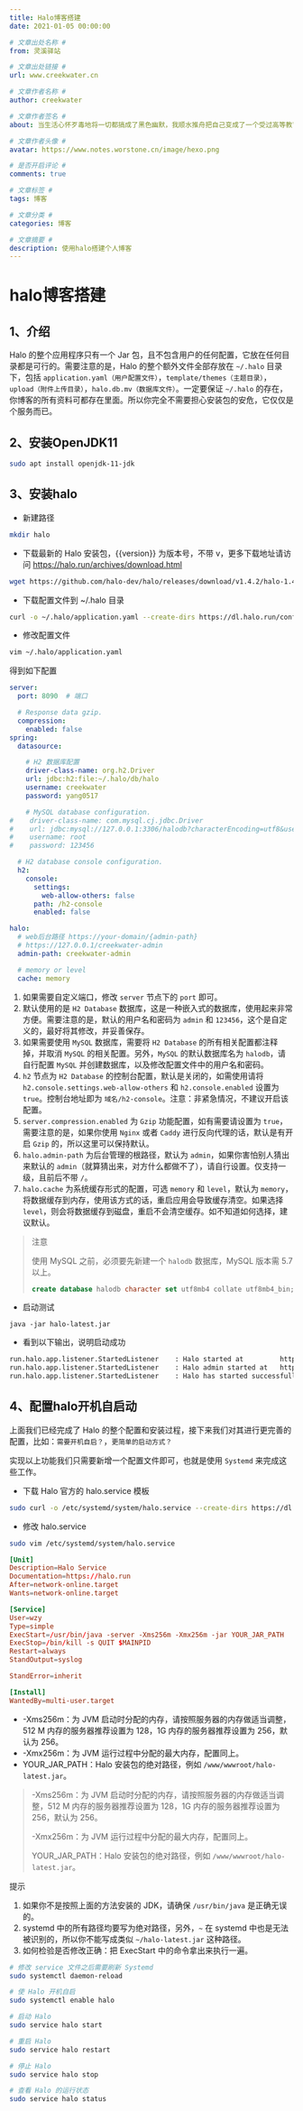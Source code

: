 ```yaml
---
title: Halo博客搭建
date: 2021-01-05 00:00:00

# 文章出处名称 #
from: 灵溪驿站

# 文章出处链接 #
url: www.creekwater.cn

# 文章作者名称 #
author: creekwater

# 文章作者签名 #
about: 当生活心怀歹毒地将一切都搞成了黑色幽默，我顺水推舟把自己变成了一个受过高等教育的流氓。

# 文章作者头像 #
avatar: https://www.notes.worstone.cn/image/hexo.png

# 是否开启评论 #
comments: true

# 文章标签 #
tags: 博客

# 文章分类 #
categories: 博客

# 文章摘要 #
description: 使用halo搭建个人博客
---
```

# halo博客搭建

## 1、介绍

Halo 的整个应用程序只有一个 Jar 包，且不包含用户的任何配置，它放在任何目录都是可行的。需要注意的是，Halo 的整个额外文件全部存放在 `~/.halo` 目录下，包括 `application.yaml（用户配置文件）`，`template/themes（主题目录）`，`upload（附件上传目录）`，`halo.db.mv（数据库文件）`。一定要保证 `~/.halo` 的存在，你博客的所有资料可都存在里面。所以你完全不需要担心安装包的安危，它仅仅是个服务而已。

## 2、安装OpenJDK11

```bash
sudo apt install openjdk-11-jdk
```

## 3、安装halo

- 新建路径

```bash
mkdir halo
```

- 下载最新的 Halo 安装包，{{version}} 为版本号，不带 v，更多下载地址请访问 https://halo.run/archives/download.html

```bash
wget https://github.com/halo-dev/halo/releases/download/v1.4.2/halo-1.4.2.jar -O halo-latest.jar
```

- 下载配置文件到 ~/.halo 目录

```bash
curl -o ~/.halo/application.yaml --create-dirs https://dl.halo.run/config/application-template.yaml
```

- 修改配置文件

```bash
vim ~/.halo/application.yaml
```

得到如下配置

```yaml
server:
  port: 8090  # 端口

  # Response data gzip.
  compression:
    enabled: false
spring:
  datasource:

    # H2 数据库配置
    driver-class-name: org.h2.Driver
    url: jdbc:h2:file:~/.halo/db/halo
    username: creekwater
    password: yang0517

    # MySQL database configuration.
#    driver-class-name: com.mysql.cj.jdbc.Driver
#    url: jdbc:mysql://127.0.0.1:3306/halodb?characterEncoding=utf8&useSSL=false&serverTimezone=Asia/Shanghai&allowPublicKeyRetrieval=true
#    username: root
#    password: 123456

  # H2 database console configuration.
  h2:
    console:
      settings:
        web-allow-others: false
      path: /h2-console
      enabled: false

halo:
  # web后台路径 https://your-domain/{admin-path}
  # https://127.0.0.1/creekwater-admin
  admin-path: creekwater-admin

  # memory or level
  cache: memory
```

1. 如果需要自定义端口，修改 `server` 节点下的 `port` 即可。
2. 默认使用的是 `H2 Database` 数据库，这是一种嵌入式的数据库，使用起来非常方便。需要注意的是，默认的用户名和密码为 `admin` 和 `123456`，这个是自定义的，最好将其修改，并妥善保存。
3. 如果需要使用 `MySQL` 数据库，需要将 `H2 Database` 的所有相关配置都注释掉，并取消 `MySQL` 的相关配置。另外，`MySQL` 的默认数据库名为 `halodb`，请自行配置 `MySQL` 并创建数据库，以及修改配置文件中的用户名和密码。
4. `h2` 节点为 `H2 Database` 的控制台配置，默认是关闭的，如需使用请将 `h2.console.settings.web-allow-others` 和 `h2.console.enabled` 设置为 `true`。控制台地址即为 `域名/h2-console`。注意：非紧急情况，不建议开启该配置。
5. `server.compression.enabled` 为 `Gzip` 功能配置，如有需要请设置为 `true`，需要注意的是，如果你使用 `Nginx` 或者 `Caddy` 进行反向代理的话，默认是有开启 `Gzip` 的，所以这里可以保持默认。
6. `halo.admin-path` 为后台管理的根路径，默认为 `admin`，如果你害怕别人猜出来默认的 `admin`（就算猜出来，对方什么都做不了），请自行设置。仅支持一级，且前后不带 `/`。
7. `halo.cache` 为系统缓存形式的配置，可选 `memory` 和 `level`，默认为 `memory`，将数据缓存到内存，使用该方式的话，重启应用会导致缓存清空。如果选择 `level`，则会将数据缓存到磁盘，重启不会清空缓存。如不知道如何选择，建议默认。

> 注意
>
> 使用 MySQL 之前，必须要先新建一个 `halodb` 数据库，MySQL 版本需 5.7 以上。
>
> ```sql
> create database halodb character set utf8mb4 collate utf8mb4_bin;
> ```

- 启动测试

``` 
java -jar halo-latest.jar
```

- 看到以下输出，说明启动成功

```bash
run.halo.app.listener.StartedListener    : Halo started at         http://127.0.0.1:8090
run.halo.app.listener.StartedListener    : Halo admin started at   http://127.0.0.1:8090/admin
run.halo.app.listener.StartedListener    : Halo has started successfully!
```

## 4、配置halo开机自启动

上面我们已经完成了 Halo 的整个配置和安装过程，接下来我们对其进行更完善的配置，比如：`需要开机自启？`，`更简单的启动方式？`

实现以上功能我们只需要新增一个配置文件即可，也就是使用 `Systemd` 来完成这些工作。

- 下载 Halo 官方的 halo.service 模板

```bash
sudo curl -o /etc/systemd/system/halo.service --create-dirs https://dl.halo.run/config/halo.service
```


- 修改 halo.service

```bash
sudo vim /etc/systemd/system/halo.service
```

```conf
[Unit]
Description=Halo Service
Documentation=https://halo.run
After=network-online.target
Wants=network-online.target

[Service]
User=wzy
Type=simple
ExecStart=/usr/bin/java -server -Xms256m -Xmx256m -jar YOUR_JAR_PATH
ExecStop=/bin/kill -s QUIT $MAINPID
Restart=always
StandOutput=syslog

StandError=inherit

[Install]
WantedBy=multi-user.target
```

- -Xms256m：为 JVM 启动时分配的内存，请按照服务器的内存做适当调整，512 M 内存的服务器推荐设置为 128，1G 内存的服务器推荐设置为 256，默认为 256。
- -Xmx256m：为 JVM 运行过程中分配的最大内存，配置同上。
- YOUR_JAR_PATH：Halo 安装包的绝对路径，例如 `/www/wwwroot/halo-latest.jar`。

> -Xms256m：为 JVM 启动时分配的内存，请按照服务器的内存做适当调整，512 M 内存的服务器推荐设置为 128，1G 内存的服务器推荐设置为 256，默认为 256。
>
> -Xmx256m：为 JVM 运行过程中分配的最大内存，配置同上。
>
> YOUR_JAR_PATH：Halo 安装包的绝对路径，例如 `/www/wwwroot/halo-latest.jar`。

提示

1. 如果你不是按照上面的方法安装的 JDK，请确保 `/usr/bin/java` 是正确无误的。
2. systemd 中的所有路径均要写为绝对路径，另外，`~` 在 systemd 中也是无法被识别的，所以你不能写成类似 `~/halo-latest.jar` 这种路径。
3. 如何检验是否修改正确：把 ExecStart 中的命令拿出来执行一遍。

```bash
# 修改 service 文件之后需要刷新 Systemd
sudo systemctl daemon-reload

# 使 Halo 开机自启
sudo systemctl enable halo

# 启动 Halo
sudo service halo start

# 重启 Halo
sudo service halo restart

# 停止 Halo
sudo service halo stop

# 查看 Halo 的运行状态
sudo service halo status
```